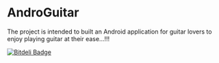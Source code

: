 AndroGuitar
===========

The project is intended to built an Android application for guitar lovers to enjoy playing guitar at their ease...!!!


[![Bitdeli Badge](https://d2weczhvl823v0.cloudfront.net/RahulSDeshpande/androguitar/trend.png)](https://bitdeli.com/free "Bitdeli Badge")

